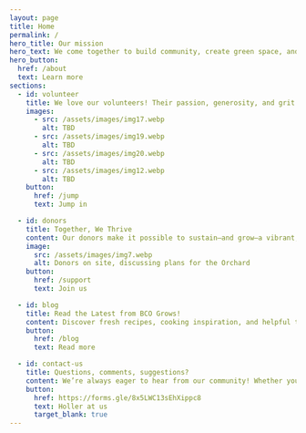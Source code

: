 ```yaml
---
layout: page
title: Home
permalink: /
hero_title: Our mission
hero_text: We come together to build community, create green space, and grow food for the neighborhood. We are volunteer-run and neighborhood-supported, and we cultivate the Southend spirit.
hero_button:
  href: /about
  text: Learn more
sections:
  - id: volunteer
    title: We love our volunteers! Their passion, generosity, and grit are proof that real change starts with people who choose to show up.
    images:
      - src: /assets/images/img17.webp
        alt: TBD
      - src: /assets/images/img19.webp
        alt: TBD
      - src: /assets/images/img20.webp
        alt: TBD
      - src: /assets/images/img12.webp
        alt: TBD
    button:
      href: /jump
      text: Jump in

  - id: donors
    title: Together, We Thrive
    content: Our donors make it possible to sustain—and grow—a vibrant, shared community space.
    image:
      src: /assets/images/img7.webp
      alt: Donors on site, discussing plans for the Orchard
    button:
      href: /support
      text: Join us

  - id: blog
    title: Read the Latest from BCO Grows!
    content: Discover fresh recipes, cooking inspiration, and helpful tips for growing and gardening—all rooted in community and care. Our blog is full of ideas to help you dig in and grow with us.
    button:
      href: /blog
      text: Read more

  - id: contact-us
    title: Questions, comments, suggestions?
    content: We’re always eager to hear from our community! Whether you have an idea to share, a question about the orchard, or just want to drop us a line–we’re all ears. Your input helps us grow stronger, together.
    button:
      href: https://forms.gle/8x5LWC13sEhXippc8
      text: Holler at us
      target_blank: true
---
```

